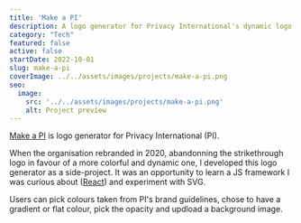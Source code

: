 ```yaml
---
title: 'Make a PI'
description: A logo generator for Privacy International's dynamic logo allowing users to pick colors, background image and opacity.
category: "Tech"
featured: false
active: false
startDate: 2022-10-01
slug: make-a-pi
coverImage: ../../assets/images/projects/make-a-pi.png
seo:
  image:
    src: '../../assets/images/projects/make-a-pi.png'
    alt: Project preview
---
```


[Make a PI](https://make-a-pi.netlify.app/) is logo generator for Privacy International (PI). 

When the organisation rebranded in 2020, abandonning the strikethrough logo in favour of a more colorful and dynamic one, I developed this logo generator as a side-project. It was an opportunity to learn a JS framework I was curious about ([React](https://react.dev/)) and experiment with SVG.

Users can pick colours taken from PI's brand guidelines, chose to have a gradient or flat colour, pick the opacity and updload a background image.  

